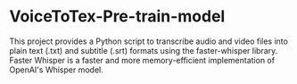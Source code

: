 # VoiceToTex-Pre-train-model
This project provides a Python script to transcribe audio and video files into plain text (.txt) and subtitle (.srt) formats using the faster-whisper library. Faster Whisper is a faster and more memory-efficient implementation of OpenAI's Whisper model.
